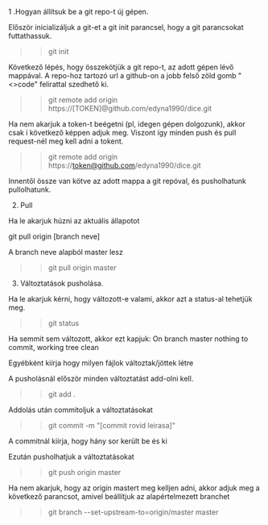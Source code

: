 1 .Hogyan állítsuk be a git repo-t új gépen.

Először inicializáljuk a git-et a git init parancsel, hogy a git parancsokat futtathassuk.

>> git init

Következő lépés, hogy összekötjük a git repo-t, az adott gépen lévő mappával. A repo-hoz tartozó url a github-on a jobb felső zöld gomb "<>code" felirattal szedhető ki.

>> git remote add origin https://[TOKEN]@github.com/edyna1990/dice.git

Ha nem akarjuk a token-t beégetni (pl, idegen gépen dolgozunk), akkor csak í következő képpen adjuk meg. Viszont így minden push és pull request-nél meg kell adni a tokent.

>> git remote add origin https://token@github.com/edyna1990/dice.git

Innentől össze van kötve az adott mappa a git repóval, és pusholhatunk pullolhatunk.

2. Pull

Ha le akarjuk húzni az aktuális állapotot

git pull origin [branch neve]

A branch neve alapból master lesz

>> git pull origin master

3. Változtatások pusholása.

Ha le akarjuk kérni, hogy változott-e valami, akkor azt a status-al tehetjük meg.

>> git status

Ha semmit sem változott, akkor ezt kapjuk:
On branch master
nothing to commit, working tree clean

Egyébként kiírja hogy milyen fájlok változtak/jöttek létre

A pusholásnál először minden változtatást add-olni kell.

>> git add .

Addolás után commitoljuk a változtatásokat

>> git commit -m "[commit rovid leirasa]"

A commitnál kiírja, hogy hány sor került be és ki

Ezután pusholhatjuk a változtatásokat

>> git push origin master

Ha nem akarjuk, hogy az origin mastert meg kelljen adni, akkor adjuk meg a következő parancsot, amivel beállítjuk az alapértelmezett branchet

>> git branch --set-upstream-to=origin/master master